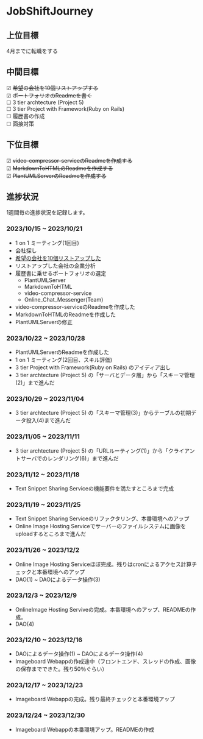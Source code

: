 # JobShiftJourney

## 上位目標
4月までに転職をする  

## 中間目標
☑ ~~希望の会社を10個リストアップする~~  
☑ ~~ポートフォリオのReadmeを書く~~  
☐ 3 tier archtecture (Project 5)  
☐ 3 tier Project with Framework(Ruby on Rails)  
☐ 履歴書の作成  
☐ 面接対策


## 下位目標
☑ ~~video-compressor-serviceのReadmeを作成する~~  
☑ ~~MarkdownToHTMLのReadmeを作成する~~   
☑ ~~PlantUMLServerのReadmeを作成する~~　

## 進捗状況
1週間毎の進捗状況を記録します。  

### 2023/10/15 ~ 2023/10/21
- 1 on 1 ミーティング(1回目)
- 会社探し
- [希望の会社を10個リストアップした](https://github.com/AkinoJoey/JobShiftJourney/blob/main/TopPicks_Companies.md)
- リストアップした会社の企業分析
- 履歴書に乗せるポートフォリオの選定
  - PlantUMLServer
  - MarkdownToHTML
  - video-compressor-service
  - Online_Chat_Messenger(Team)
- video-compressor-serviceのReadmeを作成した
- MarkdownToHTMLのReadmeを作成した
- PlantUMLServerの修正

### 2023/10/22 ~ 2023/10/28
- PlantUMLServerのReadmeを作成した
- 1 on 1 ミーティング(2回目、スキル評価)
- 3 tier Project with Framework(Ruby on Rails) のアイディア出し
- 3 tier archtecture (Project 5)  の「サーバとデータ層」から「スキーマ管理(2)」まで進んだ

### 2023/10/29 ~ 2023/11/04
- 3 tier archtecture (Project 5)  の「スキーマ管理(3)」からテーブルの初期データ投入(4)まで進んだ

### 2023/11/05 ~ 2023/11/11
- 3 tier archtecture (Project 5)  の「URLルーティング(1)」から「クライアントサーバでのレンダリング(6)」まで進んだ

### 2023/11/12 ~ 2023/11/18
- Text Snippet Sharing Serviceの機能要件を満たすところまで完成
  
### 2023/11/19 ~ 2023/11/25
- Text Snippet Sharing Serviceのリファクタリング、本番環境へのアップ
- Online Image Hosting Serviceでサーバーのファイルシステムに画像をuploadするところまで進んだ

### 2023/11/26 ~ 2023/12/2
- Online Image Hosting Serviceほぼ完成。残りはcronによるアクセス計算チェックと本番環境へのアップ
- DAO(1) ~ DAOによるデータ操作(3)

### 2023/12/3 ~ 2023/12/9
- OnlineImage Hosting Serviveの完成。本番環境へのアップ、READMEの作成。
- DAO(4)

### 2023/12/10 ~ 2023/12/16
- DAOによるデータ操作(1) ~ DAOによるデータ操作(4)
- Imageboard Webappの作成途中（フロントエンド、スレッドの作成、画像の保存までできた。残り50％ぐらい）

### 2023/12/17 ~ 2023/12/23
- Imageboard Webappの完成。残り最終チェックと本番環境アップ

### 2023/12/24 ~ 2023/12/30
- Imageboard Webappの本番環境アップ。READMEの作成
